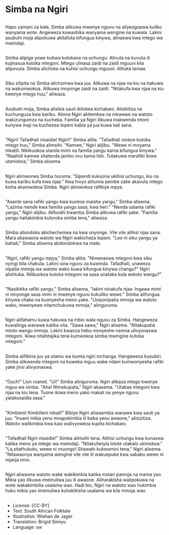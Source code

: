 # Simba na Ngiri

##
Hapo zamani za kale, Simba alikuwa mwenye nguvu
na aliyeogopwa kuliko wanyama wote.
Angeweza kuwashika wanyama wengine na kuwala.
Lakini asubuhi moja alipokuwa akitafuta kifungua
kinywa, alinaswa kwa mtego wa mwindaji.

##
Simba alipiga yowe kubwa kutokana na uchungu.
Alivuta na kuvuta ili kujinasua kutoka mtegoni.
Mtego ulinasa zaidi na zaidi mguuni kila alipovuta.
Simba alichoka na kuhisi uchungu mguuni.
Alikata tamaa.

##
Siku zilipita na Simba alichomwa kwa jua.
Alikuwa na njaa na kiu na hakuwa na wakumwokoa.
Alikuwa mnyonge zaidi na zaidi.
"Nitakufa kwa njaa na kiu kwenye mtego huu,"
aliwaza.

##
Asubuhi moja, Simba alisikia sauti ikitokea kichakani.
Alisikiliza na kuchunguza kwa karibu.
Aliona Ngiri akitembea na mkwewe na watoto
wakizungumza na kucheka.
Familia ya Ngiri ilikuwa inakwenda mtoni kunywa
maji na kuchezea topeni kabla ya jua kuwa kali sana.

##
"Ngiri! Tafadhali nisaidie! Ngiri!" Simba alilia.
"Tafadhali niokoe kutoka mtego huu," Simba alimsihi.
"Kamwe," Ngiri alijibu.
"Wewe ni mnyama mkatili. Nikikuokoa utanila mimi
na familia yangu kama kifungua kinywa."
"Naahidi kamwe sitatenda jambo ovu kama hilo.
Tutakuwa marafiki ikiwa utaniokoa," Simba alisema.

##
Ngiri alimwonea Simba huruma.
"Sipendi kukuona ukihisi uchungu,
kiu na kuwa karibu kufa kwa njaa."
Kwa hivyo alitumia pembe zake
akavuta mtego kisha akamwokoa
Simba.
Ngiri alimwokoa rafikiye mpya.

##
"Asante sana rafiki yangu kwa
kuokoa maisha yangu," Simba
alisema. "Lazima niende kwa
familia yangu sasa, kwa heri."
"Nenda salama rafiki yangu," Ngiri
alijibu.
Alifurahi kwamba Simba alikuwa
rafiki yake. "Familia yangu
haitakimbia kutoroka simba tena,"
aliwaza.

##
Simba aliondoka akichechemea na
kwa unyonge.
Vile vile alihisi njaa sana.
Mara akawaona watoto wa Ngiri
wakicheza topeni.
"Leo ni siku yangu ya bahati,"
Simba alisema akidondokwa na
mate.

##
"Ngiri, rafiki yangu mpya," Simba
aliita.
"Nimenaswa mtegoni kwa siku
nyingi bila chakula. Lakini sina
nguvu za kuwinda. Tafadhali,
unaweza nipatia mmoja wa watoto
wako kuwa kifungua kinywa
changu?"
Ngiri alishtuka.
Nilikuokoa kutoka mtegoni na sasa
unataka kula watoto wangu?"

##
"Nasikitika rafiki yangu," Simba
alisema, "lakini ninakufa njaa.
Ingawa mimi ni mnyonge sasa mimi
ni mwenye nguvu kukuliko wewe."
Simba alifungua kinywa chake na
kuonyesha meno yake.
"Usiponipatia mmoja wa watoto
wako, mwenyewe nitamchukuwa
mmoja," alinguruma.

##
Ngiri alifahamu kuwa hakuwa na mbio wala nguvu za
Simba.
Hangeweza kuwalinga wanawe katika vita.
"Sawa sawa," Ngiri alisema.
"Nitakupatia mtoto wangu mmoja. Lakini kwanza
hebu nionyeshe namna ulivyonaswa mtegoni.
Ikiwa nitahitajika tena kumwokoa simba mwingine
kutoka mtegoni."

##
Simba alifikiria juu ya utamu wa
kumla ngiri mchanga.
Hangeweza kusubiri.
Simba alikwenda mtegoni na
kuweka mguu wake ndani
kumwonyesha rafiki yake jinsi
alivyonaswa.

##
“Ouch!” Lion roared.
"Ui!" Simba alinguruma.
Ngiri alikaza mtego kwenye mguu
wa simba.
"Aha! Nimekupata," Ngiri akasema.
"Utakaa mtegoni kwa njaa na kiu
tena. Tuone ikiwa meno yako makali
na yenye nguvu yatakusaidia sasa."

##
"Kimbieni! Kimbilieni mbali!" Bibiye
Ngiri aliwaambia wanawe kwa sauti
ya juu.
"Inueni mikia yenu mnapokimbia ili
baba yenu awaone," alisizitiza.
Watoto walikimbia kwa kasi
walivyoweza kupita kichakani.

##
"Tafadhali Ngiri nisaidie!" Simba alimsihi tena.
Alihisi uchungu kwa kunaswa katika meno ya mtego
wa mwindaji.
"Nitakufanyia lolote utakalo ukiniokoa."
"La,sitathubutu, wewe ni muongo! Sitawahi
kukwamini tena," Ngiri alisema.
"Nitawaonya wanyama wengine vile vile ili
wakuepuke kwa sababu wewe ni mjanja mno.

##
Ngiri aliwaona watoto wake wakikimbia katika mstari
pamoja na mama yao.
Mikia yao ilikuwa imeinuliwa juu ili awaone.
Aliharakisha walipokuwa na wote wakakimbilia
usalama wao.
Hadi leo, Ngiri na watoto wao hukimbia huku mikia
yao imeinuliwa kuhakikisha usalama wa kila mmoja
wao.

##
* License: [CC-BY]
* Text: South African Folktale
* Illustration: Wiehan de Jager
* Translation: Brigid Simiyu
* Language: sw
